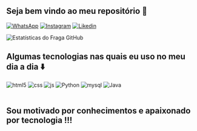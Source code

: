 ## Seja bem vindo ao meu repositório 🚀

[![ WhatsApp ](https://img.shields.io/badge/WhatsApp-25D366?style=for-the-badge&logo=whatsapp&logoColor=white)](https://api.whatsapp.com/send?1=pt_BR&phone=5511960579363)
[![ Instagram ](https://img.shields.io/badge/Instagram-E4405F?style=for-the-badge&logo=instagram&logoColor=white)](https://www.instagram.com/sr_mattoscaue/)
[![ Likedin](https://img.shields.io/badge/LinkedIn-0077B5?style=for-the-badge&logo=linkedin&logoColor=white)](https://www.linkedin.com/in/caue-mattos/)

![ Estatísticas do Fraga GitHub ](https://github-readme-stats.vercel.app/api?username=srmattoscaue&show_icons=true&theme=dracula&count_private=true)

##  Algumas tecnologias nas quais eu uso no meu dia a dia ⬇️

<div style="display: inline_block">
  <img align="center" alt="html5" src="https://img.shields.io/badge/HTML5-E34F26?style=for-the-badge&logo=html5&logoColor=white" />
  <img align="center" alt="css" src="https://img.shields.io/badge/CSS3-1572B6?style=for-the-badge&logo=css3&logoColor=white" />
  <img align="center" alt="js" src="https://img.shields.io/badge/JavaScript-F7DF1E?style=for-the-badge&logo=javascript&logoColor=black" />
  <img align="center" alt="Python" src="https://img.shields.io/badge/Python-14354C?style=for-the-badge&logo=python&logoColor=white" />
  <img align="center" alt="mysql" src="https://img.shields.io/badge/MySQL-005C84?style=for-the-badge&logo=mysql&logoColor=white" />
  <img align="center" alt="Java" src="https://img.shields.io/badge/Java-ED8B00?style=for-the-badge&logo=java&logoColor=white" />
</div><br/>

## Sou motivado por conhecimentos e apaixonado por tecnologia !!!
